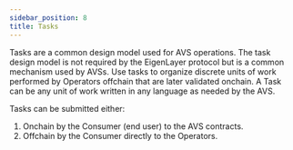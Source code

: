 ```yaml
---
sidebar_position: 8
title: Tasks
---
```


Tasks are a common design model used for AVS operations. The task design model is not required by the EigenLayer protocol but
is a common mechanism used by AVSs. Use tasks to organize discrete units of work performed by Operators offchain that
are later validated onchain. A Task can be any unit of work written in any language as needed by the AVS.

Tasks can be submitted either:
1) Onchain by the Consumer (end user) to the AVS contracts.
2) Offchain by the Consumer directly to the Operators.